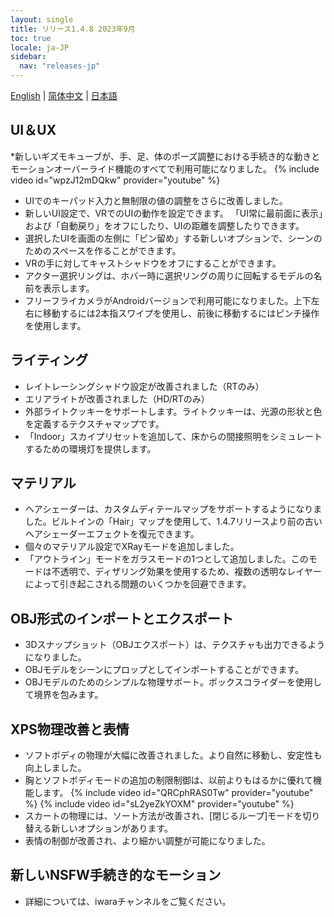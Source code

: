 ```yaml
---
layout: single
title: リリース1.4.8 2023年9月
toc: true
locale: ja-JP
sidebar:
  nav: "releases-jp"
---
```

[English](/dancexr/releases/1.4.8) | [简体中文](/zh/dancexr/releases/1.4.8) | [日本語](/jp/dancexr/releases/1.4.8)


## UI＆UX
*新しいギズモキューブが、手、足、体のポーズ調整における手続き的な動きとモーションオーバーライド機能のすべてで利用可能になりました。
{% include video id="wpzJ12mDQkw" provider="youtube" %}
* UIでのキーパッド入力と無制限の値の調整をさらに改善しました。
* 新しいUI設定で、VRでのUIの動作を設定できます。 「UI常に最前面に表示」および「自動戻り」をオフにしたり、UIの距離を調整したりできます。
* 選択したUIを画面の左側に「ピン留め」する新しいオプションで、シーンのためのスペースを作ることができます。
* VRの手に対してキャストシャドウをオフにすることができます。
* アクター選択リングは、ホバー時に選択リングの周りに回転するモデルの名前を表示します。
* フリーフライカメラがAndroidバージョンで利用可能になりました。上下左右に移動するには2本指スワイプを使用し、前後に移動するにはピンチ操作を使用します。

## ライティング
* レイトレーシングシャドウ設定が改善されました（RTのみ）
* エリアライトが改善されました（HD/RTのみ）
* 外部ライトクッキーをサポートします。ライトクッキーは、光源の形状と色を定義するテクスチャマップです。
* 「Indoor」スカイプリセットを追加して、床からの間接照明をシミュレートするための環境灯を提供します。

## マテリアル
* ヘアシェーダーは、カスタムディテールマップをサポートするようになりました。ビルトインの「Hair」マップを使用して、1.4.7リリースより前の古いヘアシェーダーエフェクトを復元できます。
* 個々のマテリアル設定でXRayモードを追加しました。
* 「アウトライン」モードをガラスモードの1つとして追加しました。このモードは不透明で、ディザリング効果を使用するため、複数の透明なレイヤーによって引き起こされる問題のいくつかを回避できます。

## OBJ形式のインポートとエクスポート
* 3Dスナップショット（OBJエクスポート）は、テクスチャも出力できるようになりました。
* OBJモデルをシーンにプロップとしてインポートすることができます。
* OBJモデルのためのシンプルな物理サポート。ボックスコライダーを使用して境界を包みます。

## XPS物理改善と表情
* ソフトボディの物理が大幅に改善されました。より自然に移動し、安定性も向上しました。
* 胸とソフトボディモードの追加の制限制御は、以前よりもはるかに優れて機能します。
{% include video id="QRCphRAS0Tw" provider="youtube" %}
{% include video id="sL2yeZkYOXM" provider="youtube" %}
* スカートの物理には、ソート方法が改善され、[閉じるループ]モードを切り替える新しいオプションがあります。
* 表情の制御が改善され、より細かい調整が可能になりました。

## 新しいNSFW手続き的なモーション
* 詳細については、iwaraチャンネルをご覧ください。